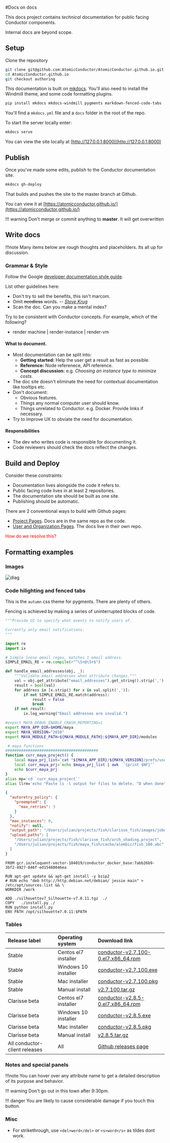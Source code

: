 #Docs on docs

This docs project contains _technical_ documentation for public facing Conductor components. 

Internal docs are beyond scope.

## Setup

Clone the repository

``` bash
git clone git@github.com:AtomicConductor/AtomicConductor.github.io.git
cd AtomicConductor.github.io
git checkout authoring
```
This documentation is built on [mkdocs][2].
You'll also need to install the Windmill theme, and some code formatting plugins.

``` bash
pip install mkdocs mkdocs-windmill pygments markdown-fenced-code-tabs
```

You'll find a `mkdocs.yml` file and a `docs` folder in the root of the repo.

To start the server locally enter:
``` bash 
mkdocs serve
```

You can view the site locally at [http://127.0.0.1:8000](http://127.0.0.1:8000)

 
## Publish

Once you've made some edits, publish to the Conductor documentation site.

``` bash
mkdocs gh-deploy
``` 

That builds and pushes the site to the master branch at Github.

You can view it at [https://atomicconductor.github.io/](https://atomicconductor.github.io/)

!!! warning
    Don't merge or commit anything to **master**. It will get overwritten

## Write docs

!!!note
    Many items below are rough thoughts and placeholders. Its all up for discussion.

### Grammar & Style

Follow the Google [developer documentation style guide][3].

List other guidelines here:

  * Don't try to sell the benefits, this isn't marcom.
  * Omit <del>needless</del> words. -- <cite>[Steve Krug][1]</cite>
  * Scan the doc. Can you make a mental index?

Try to be consistent with Conductor concepts. For example, which of the following?

* render machine | render-instance | render-vm 

#### What to document.

* Most documentation can be split into: 
    - **Getting started:** Help the user get a result as fast as possible.
    - **Reference:** Node referenece, API reference.
    - **Concept discussion:** e.g. _Choosing an instance type to minimize costs._ 
* The doc site doesn't eliminate the need for contextual documentation like tooltips etc.
* Don't document:
    * Obvious features.
    * Things any normal computer user should know.
    * Things unrelated to Conductor. e.g. Docker. Provide links if necessary.
* Try to improve UX to obviate the need for documentation. 

#### Responsibilities

* The dev who writes code is responsible for documenting it.
* Code reviewers should check the docs reflect the changes.

## Build and Deploy

Consider these constraints:

* Documentation lives alongside the code it refers to.
* Public facing code lives in at least 2 repositories.
* The documentation site should be built as one site.
* Publishing should be automatic.

There are 2 conventional ways to build with Github pages:

* [Project Pages][5]. Docs are in the same repo as the code.
* [User and Organization Pages][6]. The docs live in their own repo.

 <span style="color:red">How do we resolve this?</span>

## Formatting examples

### Images 


![diag][diag]
 

### Code hilighting and fenced tabs 

This is the `autumn` css theme for pygments. There are plenty of others.

Fencing is achieved by making a series of uninterrupted blocks of code.


```python
"""Provide UI to specify what events to notify users of.

Currently only email notifications.
"""

import re
import ix

# Simple loose email regex, matches 1 email address.
SIMPLE_EMAIL_RE = re.compile(r"^\S+@\S+$")

def handle_email_addresses(obj, _):
    """Validate email addresses when attribute changes."""
    val = obj.get_attribute("email_addresses").get_string().strip(',').strip()
    result = bool(val)
    for address in [x.strip() for x in val.split(',')]:
        if not SIMPLE_EMAIL_RE.match(address):
            result = False
            break
    if not result:
        ix.log_warning("Email addresses are invalid.")

```

```bash
#export MAYA_DEBUG_ENABLE_CRASH_REPORTING=1
export MAYA_APP_DIR=$HOME/maya
export MAYA_VERSION="2018"
export MAYA_MODULE_PATH=${MAYA_MODULE_PATH}:${MAYA_APP_DIR}/modules

 # maya functions
#########################################
function curr_maya_project() {
    local maya_prj_list=`cat "${MAYA_APP_DIR}/${MAYA_VERSION}/prefs/userPrefs.mel" | grep RecentProjectsList |sed "s/\"//g"`
    local curr_maya_prj=`echo $maya_prj_list | awk  '{print $NF}'` 
    echo $curr_maya_prj
}
alias mp='cd `curr_maya_project`'
alias llrm='echo "Paste ls -l output for files to delete. ^D when done"; \rm -rf `awk '\''{print $9}'\''`' # remove by pasting from long list output
```

```json
{
  "autoretry_policy": {
    "preempted": {
      "max_retries": 3
    }
  },
  "max_instances": 0,
  "notify": null,
  "output_path": "/Users/julian/projects/fish/clarisse_fish/images/jobA",
  "upload_paths": [
    "/Users/julian/projects/fish/clarisse_fish/arch_shading.project",
    "/Users/julian/projects/fish/maya_fish/cache/alembic/fish_100.abc"
  ]
}
```

```docker
FROM gcr.io/eloquent-vector-104019/conductor_docker_base:7abb26b9-3bf2-4927-846f-ed15460046ea

RUN apt-get update && apt-get install -y bzip2
# RUN echo "deb http://http.debian.net/debian/ jessie main" >   /etc/apt/sources.list && \
WORKDIR /work

ADD ./silhouettev7_Silhouette-v7.0.11.tgz  ./
COPY   ./install.py ./
RUN python install.py
ENV PATH /opt/silhouette7.0.11:$PATH
```
 


### Tables


|Release label  |  Operating system| Download link | 
|:------------|:-------------|:-------------|
|Stable |Centos el7 installer|  [conductor-v2.7.100-0.el7.x86_64.rpm](https://github.com/AtomicConductor/conductor_client/releases/download/v2.7.100/conductor-v2.7.100-0.el7.x86_64.rpm) |
|Stable |Windows 10 installer|  [conductor-v2.7.100.exe](https://github.com/AtomicConductor/conductor_client/releases/download/v2.7.100/conductor-v2.7.100.exe) |
|Stable |Mac installer|  [conductor-v2.7.100.pkg](https://github.com/AtomicConductor/conductor_client/releases/download/v2.7.100/conductor-v2.7.100.pkg) |
|Stable |Manual install|  [v2.7.100.tar.gz](https://github.com/AtomicConductor/conductor_client/archive/v2.7.100.tar.gz) |
|Clarisse beta |Centos el7 installer|  [conductor-v2.8.5-0.el7.x86_64.rpm](https://github.com/AtomicConductor/conductor_client/releases/download/v2.8.5/conductor-v2.8.5-0.el7.x86_64.rpm) |
|Clarisse beta |Windows 10 installer|  [conductor-v2.8.5.exe](https://github.com/AtomicConductor/conductor_client/releases/download/v2.8.5/conductor-v2.8.5.exe) |
|Clarisse beta |Mac installer|  [conductor-v2.8.5.pkg](https://github.com/AtomicConductor/conductor_client/releases/download/v2.8.5/conductor-v2.8.5.pkg) |
|Clarisse beta |Manual install|  [v2.8.5.tar.gz](https://github.com/AtomicConductor/conductor_client/archive/v2.8.5.tar.gz) |
|All conductor-client releases|All|  [Github releases page](https://github.com/AtomicConductor/conductor_client/releases) |


### Notes and special panels

!!!note
    You can hover over any attribute name to get a detailed description of its purpose and behavior.

!!! warning
    Don't go out in this town after 9:30pm.

!!! danger
    You are likely to cause considerable damage if you touch this button.

 
### Misc

* For strikethrough, use `<del>word</del>` or `<s>word</s>` as tildes dont work.
 

[1]:https://www.amazon.com/Dont-Make-Think-Revisited-Usability/dp/0321965515/ref=dp_ob_title_bk
[2]:https://www.mkdocs.org/
[3]:https://developers.google.com/style/highlights
[4]:https://atomicconductor.github.io/conductor_client/
[5]:https://help.github.com/articles/user-organization-and-project-pages/#project-pages-sites
[6]:https://help.github.com/articles/user-organization-and-project-pages/#user-and-organization-pages-sites

[diag]: image/diag.png
